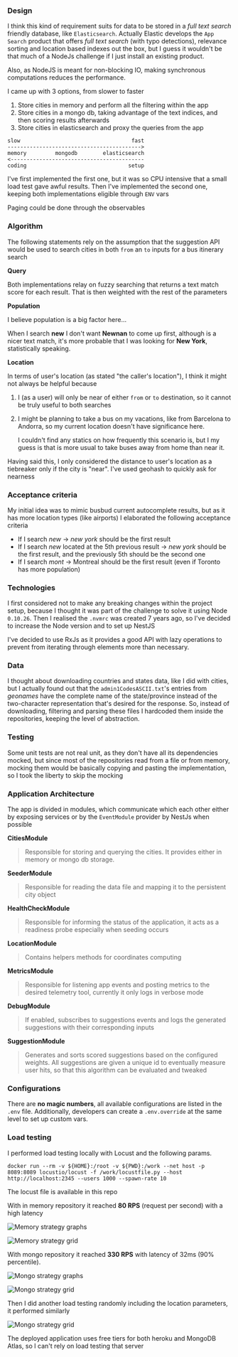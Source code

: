 
### Design

I think this kind of requirement suits for data to be stored in a 
*full text search* friendly database, like `Elasticsearch`. 
Actually Elastic develops the `App Search` product that offers 
*full text search* (with typo detections), relevance sorting and 
location based indexes out the box, but I guess it wouldn't be that
much of a NodeJs challenge if I just install an existing product.

Also, as NodeJS is meant for non-blocking IO, making synchronous computations
reduces the performance.

I came up with 3 options, from slower to faster

1. Store cities in memory and perform all the filtering within the app
2. Store cities in a mongo db, taking advantage of the text indices, and then scoring results afterwards 
3. Store cities in elasticsearch and proxy the queries from the app

```
slow                                   fast
------------------------------------------>
memory         mongodb        elasticsearch
<------------------------------------------
coding                                setup
```

I've first implemented the first one, but it was so CPU intensive that a small load test
gave awful results. Then I've implemented the second one, keeping both implementations eligible
through `ENV` vars

Paging could be done through the observables


### Algorithm

The following statements rely on the assumption that the suggestion API would be used
to search cities in both `from` an `to` inputs for a bus itinerary search

**Query**

Both implementations relay on fuzzy searching that returns a text match score for each result.
That is then weighted with the rest of the parameters 

**Population** 

I believe population is a big factor here...

When I search **new** I don't want **Newnan** to come up first, although is a nicer text match,
it's more probable that I was looking for **New York**, statistically speaking.

**Location**

In terms of user's location (as stated "the caller's location"), I think it might not always be helpful because
 
1. I (as a user) will only be near of either `from` or `to` destination,
   so it cannot be truly useful to both searches
2. I might be planning to take a bus on my vacations, like from Barcelona to Andorra,
   so my current location doesn't have significance here.

   I couldn't find any statics on how frequently this scenario is, but I my guess is that is more usual to take buses away from home than near it.

Having said this, I only considered the distance to user's location as a tiebreaker only if the city is "near".
I've used geohash to quickly ask for nearness 



### Acceptance criteria

My initial idea was to mimic busbud current autocomplete results, but as it has more location types (like airports)
I elaborated the following acceptance criteria

- If I search *new* -> *new york* should be the first result
- If I search *new* located at the 5th previous result -> *new york* should be the first result, and the previously 5th should be the second one 
- If I search *mont* -> Montreal should be the first result (even if Toronto has more population)


### Technologies

I first considered not to make any breaking changes within the project setup,
because I thought it was part of the challenge to solve it using Node `0.10.26`.
Then I realised the `.nvmrc` was created 7 years ago, so I've decided to
increase the Node version and to set up NestJS

I've decided to use RxJs as it provides a good API with lazy operations to prevent from
iterating through elements more than necessary.

### Data

I thought about downloading countries and states data, like I did with cities, 
but I actually found out that the `admin1CodesASCII.txt`'s entries from *geonames* have
the complete name of the state/province instead of the two-character representation that's 
desired for the response. So, instead of downloading, filtering and parsing these files I 
hardcoded them inside the repositories, keeping the level of abstraction.

### Testing

Some unit tests are not real unit, as they don't have all its dependencies mocked, 
but since most of the repositories read from a file or from memory, mocking them would be basically 
copying and pasting the implementation, so I took the liberty to skip the mocking  


### Application Architecture

The app is divided in modules, which communicate which each other either by exposing services or 
by the `EventModule` provider by NestJs when possible

**CitiesModule**
> Responsible for storing and querying the cities. It provides either in memory or mongo db storage.

**SeederModule**
> Responsible for reading the data file and mapping it to the persistent city object

**HealthCheckModule**
> Responsible for informing the status of the application, it acts as a readiness probe especially when seeding occurs

**LocationModule**
> Contains helpers methods for coordinates computing

**MetricsModule**
> Responsible for listening app events and posting metrics to the desired telemetry tool, currently it only logs in verbose mode

**DebugModule**
> If enabled, subscribes to suggestions events and logs the generated suggestions with their corresponding inputs

**SuggestionModule**
> Generates and sorts scored suggestions based on the configured weights. All suggestions are given a
> unique id to eventually measure user hits, so that this algorithm can be evaluated and tweaked


### Configurations

There are **no magic numbers**, all available configurations are listed in the `.env` file. Additionally, developers can create a `.env.override`
at the same level to set up custom vars.

### Load testing

I performed load testing locally with Locust and the following params.

```
docker run --rm -v ${HOME}:/root -v ${PWD}:/work --net host -p 8089:8089 locustio/locust -f /work/locustfile.py --host http://localhost:2345 --users 1000 --spawn-rate 10
```

The locust file is available in this repo

With in memory repository it reached **80 RPS** (request per second) with a high latency

![Memory strategy graphs](./img/memory-graphs.png)

![Memory strategy grid](./img/memory-grid.png)

With mongo repository it reached **330 RPS** with latency of 32ms (90% percentile).

![Mongo strategy graphs](./img/mongo-vs-memory-graph.png)

![Mongo strategy grid](./img/mongo-grid.png)

Then I did another load testing randomly including the location parameters, it performed similarly

![Mongo strategy grid](./img/mongo-grid-withlocation.png)


The deployed application uses free tiers for both heroku and MongoDB Atlas, so I can't rely on
load testing that server 

